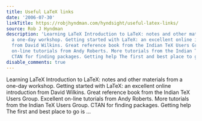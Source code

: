 ```yaml
---
title: Useful LaTeX links
date: '2006-07-30'
linkTitle: https://robjhyndman.com/hyndsight/useful-latex-links/
source: Rob J Hyndman
description: 'Learning LaTeX Introduction to LaTeX: notes and other materials from
  a one-day workshop. Getting started with LaTeX: an excellent online introduction
  from David Wilkins. Great reference book from the Indian TeX Users Group. Excellent
  on-line tutorials from Andy Roberts. More tutorials from the Indian TeX Users Group.
  CTAN for finding packages. Getting help The first and best place to go is ...'
disable_comments: true
---
```

Learning LaTeX Introduction to LaTeX: notes and other materials from a one-day workshop. Getting started with LaTeX: an excellent online introduction from David Wilkins. Great reference book from the Indian TeX Users Group. Excellent on-line tutorials from Andy Roberts. More tutorials from the Indian TeX Users Group. CTAN for finding packages. Getting help The first and best place to go is ...